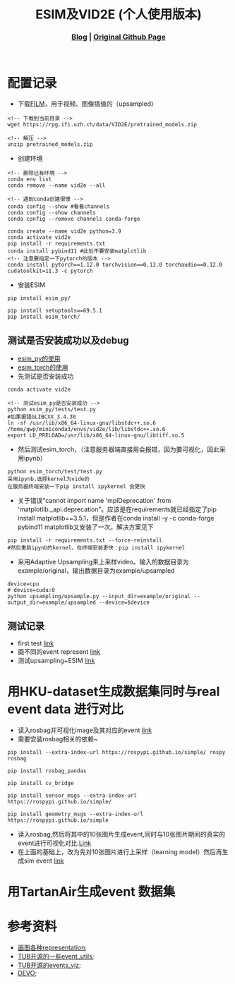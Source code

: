 [comment]: <> (# DEVO)

<!-- PROJECT LOGO -->

<p align="center">

  <h1 align="center"> ESIM及VID2E (个人使用版本)
  </h1>

[comment]: <> (  <h2 align="center">PAPER</h2>)
  <h3 align="center">
  <a href="https://kwanwaipang.github.io/File/Blogs/Poster/esim.html">Blog</a> 
  | <a href="https://github.com/uzh-rpg/rpg_vid2e">Original Github Page</a>
  </h3>
  <div align="center"></div>

<br>

# 配置记录
* 下载[FILM](https://github.com/google-research/frame-interpolation)，用于视频、图像插值的（upsampled）
~~~
<!-- 下载到当前目录 -->
wget https://rpg.ifi.uzh.ch/data/VID2E/pretrained_models.zip

<!-- 解压 -->
unzip pretrained_models.zip
~~~

* 创建环境
~~~
<!-- 删除已有环境 -->
conda env list
conda remove --name vid2e --all

<!-- 遇到conda创建很慢 -->
conda config --show #看看channels
conda config --show channels
conda config --remove channels conda-forge

conda create --name vid2e python=3.9
conda activate vid2e
pip install -r requirements.txt
conda install pybind11 #此处不要安装matplotlib
<!-- 注意要指定一下pytorch的版本 -->
conda install pytorch==1.12.0 torchvision==0.13.0 torchaudio==0.12.0 cudatoolkit=11.3 -c pytorch

~~~

* 安装ESIM
~~~
pip install esim_py/

pip install setuptools==69.5.1
pip install esim_torch/
~~~

## 测试是否安装成功以及debug
* [esim_py的使用](https://github.com/uzh-rpg/rpg_vid2e/blob/master/esim_py/README.md)
* [esim_torch的使用](https://github.com/uzh-rpg/rpg_vid2e/blob/master/esim_torch/README.md)
* 先测试是否安装成功
~~~
conda activate vid2e

<!-- 测试esim_py是否安装成功 -->
python esim_py/tests/test.py
#如果报错GLIBCXX_3.4.30
ln -sf /usr/lib/x86_64-linux-gnu/libstdc++.so.6 /home/gwp/miniconda3/envs/vid2e/lib/libstdc++.so.6
export LD_PRELOAD=/usr/lib/x86_64-linux-gnu/libtiff.so.5
~~~
* 然后测试esim_torch，（注意服务器端直接用会报错，因为要可视化，因此采用ipynb）
~~~
python esim_torch/test/test.py
采用ipynb,选择kernel为vide的
在服务器终端安装一下pip install ipykernel 会更快
~~~
* 关于错误“cannot import name 'mplDeprecation' from 'matplotlib._api.deprecation”。应该是在requirements就已经指定了pip install matplotlib==3.5.1，但是作者在conda install -y -c conda-forge pybind11 matplotlib又安装了一次。解决方案见下
~~~
pip install -r requirements.txt --force-reinstall
#然后重启ipynb的kernel，在终端安装更快：pip install ipykernel 
~~~

* 采用Adaptive Upsampling来上采样video。输入的数据目录为example/original，输出数据目录为example/upsampled
~~~
device=cpu
# device=cuda:0
python upsampling/upsample.py --input_dir=example/original --output_dir=example/upsampled --device=$device
~~~

## 测试记录
* first test [link](esim_torch/test/test.ipynb)
* 画不同的event represent [link](esim_torch/test/evaluating_event_representation.ipynb)
* 测试upsampling+ESIM [link](upsample_esim.ipynb)

# 用HKU-dataset生成数据集同时与real event data 进行对比
* 读入rosbag并可视化image及其对应的event [link](rosbag_reading/read_rosbag.ipynb)
* 需要安装rosbag相关的依赖~
~~~
pip install --extra-index-url https://rospypi.github.io/simple/ rospy rosbag

pip install rosbag_pandas

pip install cv_bridge

pip install sensor_msgs --extra-index-url https://rospypi.github.io/simple/

pip install geometry_msgs --extra-index-url https://rospypi.github.io/simple
~~~
* 读入rosbag,然后将其中的10张图片生成event,同时与10张图片期间的真实的event进行可视化对比.[Link](rosbag_reading/generate_sim_event.ipynb)
* 在上面的基础上，改为先对10张图片进行上采样（learning model）然后再生成sim event [link](rosbag_reading/upsampled_generate_sim_event.ipynb)



# 用TartanAir生成event 数据集


# 参考资料
* [画图各种representation](https://github.com/LarryDong/event_representation); 
* [TUB开源的一些event_utils](https://github.com/tub-rip/event_utils); 
* [TUB开源的events_viz](https://github.com/tub-rip/events_viz);
* [DEVO](https://github.com/KwanWaiPang/DEVO_comment);
